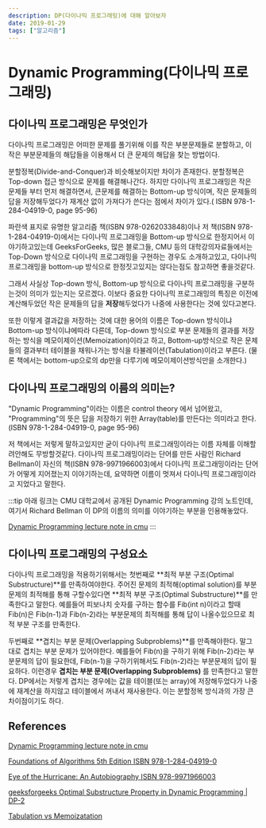```yaml
---
description: DP(다이나믹 프로그래밍)에 대해 알아보자
date: 2019-01-29
tags: ["알고리즘"]
---
```

# Dynamic Programming(다이나믹 프로그래밍)

## 다이나믹 프로그래밍은 무엇인가

다이나믹 프로그래밍은 어떠한 문제를 풀기위해 이를 작은 부분문제들로 분할하고, 이 작은 부분문제들의 해답들을 이용해서 더 큰 문제의 해답을 찾는 방법이다.

분할정복(Divide-and-Conquer)과 비슷해보이지만 차이가 존재한다. 분할정복은 Top-down 접근 방식으로 문제를 해결해나간다.
하지만 다이나믹 프로그래밍은 작은 문제들 부터 먼저 해결하면서, 큰문제를 해결하는 Bottom-up 방식이며,
작은 문제들의 답을 저장해두었다가 재계산 없이 가져다가 쓴다는 점에서 차이가 있다.( ISBN 978-1-284-04919-0, page 95-96)

파란색 표지로 유명한 알고리즘 책(ISBN 978-0262033848)이나 저 책(ISBN 978-1-284-04919-0)에서는 다이나믹 프로그래밍을 Bottom-up 방식으로 한정지어서 이야기하고있는데
GeeksForGeeks, 많은 블로그들, CMU 등의 대학강의자료들에서는 Top-Down 방식으로 다이나믹 프로그래밍을 구현하는 경우도 소개하고있고,
다이나믹 프로그래밍을 bottom-up 방식으로 한정짓고있지는 않다는점도 참고하면 좋을것같다.

그래서 사실상 Top-down 방식, Bottom-up 방식으로 다이나믹 프로그래밍을 구분하는것이 의미가 있는지는 모르겠다. 이보다 중요한 다이나믹 프로그래밍의 특징은 이전에 계산해두었던 작은 문제들의 답을 **저장**해두었다가 나중에 사용한다는 것에 있다고본다.

또한 이렇게 결과값을 저장하는 것에 대한 용어의 이름은 Top-down 방식이냐 Bottom-up 방식이냐에따라 다른데,
Top-down 방식으로 부분 문제들의 결과를 저장하는 방식을 메모이제이션(Memoization)이라고 하고,
Bottom-up방식으로 작은 문제들의 결과부터 테이블을 채워나가는 방식을 타뷸레이션(Tabulation)이라고 부른다.
(물론 책에서는 bottom-up으로의 dp만을 다루기에 메모이제이션방식만을 소개한다.)


## 다이나믹 프로그래밍의 이름의 의미는?

"Dynamic Programming"이라는 이름은 control theory 에서 넘어왔고, "Programming"의 뜻은 답을 저장하기 위한 Array(table)를 만든다는 의미라고 한다.
(ISBN 978-1-284-04919-0, page 95-96)

저 책에서는 저렇게 말하고있지만 굳이 다이나믹 프로그래밍이라는 이름 자체를 이해할려안해도 무방할것같다.
다이나믹 프로그래밍이라는 단어를 만든 사람인 Richard Bellman이 자신의 책(ISBN 978-9971966003)에서 다이나믹 프로그래밍이라는 단어가 어떻게
지어졌는지 이야기하는데, 요약하면 이름이 멋져서 다이나믹 프로그래밍이라고 지었다고 말한다.

:::tip
아래 링크는 CMU 대학교에서 공개된 Dynamic Programming 강의 노트인데, 여기서 Richard Bellman 이 DP의 이름의 의미를 이야기하는 부분을 인용해놓았다.

[Dynamic Programming lecture note in cmu](http://www.cs.cmu.edu/afs/cs/academic/class/15210-s15/www/lectures/dp-notes.pdf)
:::

## 다이나믹 프로그래밍의 구성요소

다이나믹 프로그래밍을 적용하기위해서는 첫번째로 **최적 부분 구조(Optimal Substructure)**를 만족하여야한다.
주어진 문제의 최적해(optimal solution)를 부분문제의 최적해를 통해 구할수있다면 **최적 부분 구조(Optimal Substructure)**를 만족한다고 말한다.
예를들어 피보나치 숫자를 구하는 함수를 Fib(int n)이라고 할때 Fib(n)은 Fib(n-1)과 Fib(n-2)라는 부분문제의 최적해를 통해 답이 나올수있으므로 최적 부분 구조를 만족한다.

두번째로 **겹치는 부분 문제(Overlapping Subproblems)**를 만족해야한다. 말그대로 겹치는 부분 문제가 있어야한다.
예를들어 Fib(n)을 구하기 위해 Fib(n-2)라는 부분문제의 답이 필요한데, Fib(n-1)을 구하기위해서도 Fib(n-2)라는 부분문제의 답이 필요하다. 이런경우 **겹치는 부분 문제(Overlapping Subproblems)**
를 만족한다고 말한다.
DP에서는 저렇게 겹치는 경우에는 값을 테이블(또는 array)에 저장해두었다가 나중에 재계산을 하지않고 테이블에서 꺼내서 재사용한다.
이는 분할정복 방식과의 가장 큰 차이점이기도 하다.

## References

[Dynamic Programming lecture note in cmu](http://www.cs.cmu.edu/afs/cs/academic/class/15210-s15/www/lectures/dp-notes.pdf)

[Foundations of Algorithms 5th Edition ISBN 978-1-284-04919-0](https://www.amazon.com/Foundations-Algorithms-Richard-Neapolitan/dp/1284049191)

[Eye of the Hurricane: An Autobiography ISBN 978-9971966003](https://www.amazon.com/Hurricane-Autobiography-Richard-Ernest-Bellman/dp/997196600X)

[geeksforgeeks Optimal Substructure Property in Dynamic Programming | DP-2](https://www.geeksforgeeks.org/optimal-substructure-property-in-dynamic-programming-dp-2/)

[Tabulation vs Memoizatation](https://www.geeksforgeeks.org/tabulation-vs-memoizatation/)
